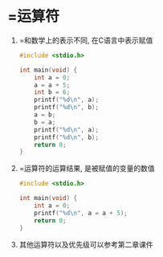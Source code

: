 # =运算符

1. =和数学上的表示不同, 在C语言中表示赋值

   ```c
   #include <stdio.h>
   
   int main(void) {
       int a = 0;
       a = a + 5;
       int b = 6;
       printf("%d\n", a);
       printf("%d\n", b);
       a = b;
       b = a;
       printf("%d\n", a);
       printf("%d\n", b);
       return 0;
   }
   ```

2. =运算符的运算结果, 是被赋值的变量的数值

   ```c
   #include <stdio.h>
   
   int main(void) {
       int a = 0;
       printf("%d\n", a = a + 5);
       return 0;
   }
   ```

3. 其他运算符以及优先级可以参考第二章课件

